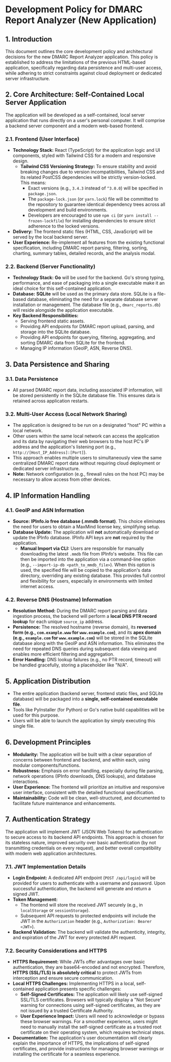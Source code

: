 # Development Policy for DMARC Report Analyzer (New Application)

## 1. Introduction

This document outlines the core development policy and architectural decisions for the new DMARC Report Analyzer application. This policy is established to address the limitations of the previous HTML-based application, specifically regarding data persistence and multi-user access, while adhering to strict constraints against cloud deployment or dedicated server infrastructure.

## 2. Core Architecture: Self-Contained Local Server Application

The application will be developed as a self-contained, local server application that runs directly on a user's personal computer. It will comprise a backend server component and a modern web-based frontend.

### 2.1. Frontend (User Interface)

*   **Technology Stack:** React (TypeScript) for the application logic and UI components, styled with Tailwind CSS for a modern and responsive design.
    *   **Tailwind CSS Versioning Strategy:** To ensure stability and avoid breaking changes due to version incompatibilities, Tailwind CSS and its related PostCSS dependencies will be strictly version-locked. This means:
        *   Exact versions (e.g., `3.4.3` instead of `^3.0.0`) will be specified in `package.json`.
        *   The `package-lock.json` (or `yarn.lock`) file will be committed to the repository to guarantee identical dependency trees across all development and build environments.
        *   Developers are encouraged to use `npm ci` (or `yarn install --frozen-lockfile`) for installing dependencies to ensure strict adherence to the locked versions.
*   **Delivery:** The frontend static files (HTML, CSS, JavaScript) will be served by the local backend server.
*   **User Experience:** Re-implement all features from the existing functional specification, including DMARC report parsing, filtering, sorting, charting, summary tables, detailed records, and the analysis modal.

### 2.2. Backend (Server Functionality)

*   **Technology Stack:** **Go** will be used for the backend. Go's strong typing, performance, and ease of packaging into a single executable make it an ideal choice for this self-contained application.
*   **Database:** **SQLite** will be used as the primary data store. SQLite is a file-based database, eliminating the need for a separate database server installation or management. The database file (e.g., `dmarc_reports.db`) will reside alongside the application executable.
*   **Key Backend Responsibilities:**
    *   Serving frontend static assets.
    *   Providing API endpoints for DMARC report upload, parsing, and storage into the SQLite database.
    *   Providing API endpoints for querying, filtering, aggregating, and sorting DMARC data from SQLite for the frontend.
    *   Managing IP information (GeoIP, ASN, Reverse DNS).

## 3. Data Persistence and Sharing

### 3.1. Data Persistence

*   All parsed DMARC report data, including associated IP information, will be stored persistently in the SQLite database file. This ensures data is retained across application restarts.

### 3.2. Multi-User Access (Local Network Sharing)

*   The application is designed to be run on a designated "host" PC within a local network.
*   Other users within the same local network can access the application and its data by navigating their web browsers to the host PC's IP address and the application's listening port (e.g., `http://[Host_IP_Address]:[Port]`).
*   This approach enables multiple users to simultaneously view the same centralized DMARC report data without requiring cloud deployment or dedicated server infrastructure.
*   **Note:** Network configuration (e.g., firewall rules on the host PC) may be necessary to allow access from other devices.

## 4. IP Information Handling

### 4.1. GeoIP and ASN Information

*   **Source:** **IPInfo.io free database (.mmdb format)**. This choice eliminates the need for users to obtain a MaxMind license key, simplifying setup.
*   **Database Update:** The application will **not** automatically download or update the IPInfo database. IPInfo API keys are **not** required by the application.
    *   **Manual Import via CLI:** Users are responsible for manually downloading the latest `.mmdb` file from IPInfo's website. This file can then be imported into the application via a command-line option (e.g., `--import-ip-db <path_to_mmdb_file>`). When this option is used, the specified file will be copied to the application's data directory, overriding any existing database. This provides full control and flexibility for users, especially in environments with limited internet access.

### 4.2. Reverse DNS (Hostname) Information

*   **Resolution Method:** During the DMARC report parsing and data ingestion process, the backend will perform a **local DNS PTR record lookup** for each unique `source_ip` address.
*   **Persistence:** The resolved hostname (reverse domain), its **reversed form (e.g., `com.example.www` for `www.example.com`)**, and its **apex domain (e.g., `example.com` for `www.example.com`)** will be stored in the SQLite database along with the GeoIP and ASN information. This eliminates the need for repeated DNS queries during subsequent data viewing and enables more efficient filtering and aggregation.
*   **Error Handling:** DNS lookup failures (e.g., no PTR record, timeout) will be handled gracefully, storing a placeholder like "N/A".

## 5. Application Distribution

*   The entire application (backend server, frontend static files, and SQLite database) will be packaged into a **single, self-contained executable file**.
*   Tools like PyInstaller (for Python) or Go's native build capabilities will be used for this purpose.
*   Users will be able to launch the application by simply executing this single file.

## 6. Development Principles

*   **Modularity:** The application will be built with a clear separation of concerns between frontend and backend, and within each, using modular components/functions.
*   **Robustness:** Emphasis on error handling, especially during file parsing, network operations (IPInfo downloads, DNS lookups), and database interactions.
*   **User Experience:** The frontend will prioritize an intuitive and responsive user interface, consistent with the detailed functional specification.
*   **Maintainability:** Code will be clean, well-structured, and documented to facilitate future maintenance and enhancements.

## 7. Authentication Strategy

The application will implement JWT (JSON Web Tokens) for authentication to secure access to its backend API endpoints. This approach is chosen for its stateless nature, improved security over basic authentication (by not transmitting credentials on every request), and better overall compatibility with modern web application architectures.

### 7.1. JWT Implementation Details

*   **Login Endpoint:** A dedicated API endpoint (`POST /api/login`) will be provided for users to authenticate with a username and password. Upon successful authentication, the backend will generate and return a signed JWT.
*   **Token Management:**
    *   The frontend will store the received JWT securely (e.g., in `localStorage` or `sessionStorage`).
    *   Subsequent API requests to protected endpoints will include the JWT in the `Authorization` header (e.g., `Authorization: Bearer <JWT>`).
*   **Backend Validation:** The backend will validate the authenticity, integrity, and expiration of the JWT for every protected API request.

### 7.2. Security Considerations and HTTPS

*   **HTTPS Requirement:** While JWTs offer advantages over basic authentication, they are base64-encoded and not encrypted. Therefore, **HTTPS (SSL/TLS) is absolutely critical** to protect JWTs from interception and ensure secure communication.
*   **Local HTTPS Challenges:** Implementing HTTPS in a local, self-contained application presents specific challenges:
    *   **Self-Signed Certificates:** The application will likely use self-signed SSL/TLS certificates. Browsers will typically display a "Not Secure" warning for connections using self-signed certificates, as they are not issued by a trusted Certificate Authority.
    *   **User Experience Impact:** Users will need to acknowledge or bypass these browser warnings. For a smoother experience, users might need to manually install the self-signed certificate as a trusted root certificate on their operating system, which requires technical steps.
*   **Documentation:** The application's user documentation will clearly explain the importance of HTTPS, the implications of self-signed certificates, and provide instructions for managing browser warnings or installing the certificate for a seamless experience.
